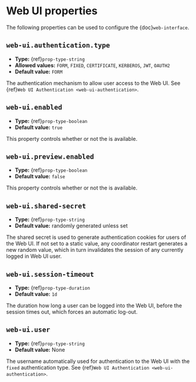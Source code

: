 # Web UI properties

The following properties can be used to configure the {doc}`web-interface`.

## `web-ui.authentication.type`

- **Type:** {ref}`prop-type-string`
- **Allowed values:** `FORM`, `FIXED`, `CERTIFICATE`, `KERBEROS`, `JWT`, `OAUTH2`
- **Default value:** `FORM`

The authentication mechanism to allow user access to the Web UI. See
{ref}`Web UI Authentication <web-ui-authentication>`.

## `web-ui.enabled`

- **Type:** {ref}`prop-type-boolean`
- **Default value:** `true`

This property controls whether or not the [](/admin/web-interface) is available.

## `web-ui.preview.enabled`

- **Type:** {ref}`prop-type-boolean`
- **Default value:** `false`

This property controls whether or not the [](/admin/preview-web-interface) is available.

## `web-ui.shared-secret`

- **Type:** {ref}`prop-type-string`
- **Default value:** randomly generated unless set

The shared secret is used to generate authentication cookies for users of
the Web UI. If not set to a static value, any coordinator restart generates
a new random value, which in turn invalidates the session of any currently
logged in Web UI user.

## `web-ui.session-timeout`

- **Type:** {ref}`prop-type-duration`
- **Default value:** `1d`

The duration how long a user can be logged into the Web UI, before the
session times out, which forces an automatic log-out.

## `web-ui.user`

- **Type:** {ref}`prop-type-string`
- **Default value:** None

The username automatically used for authentication to the Web UI with the `fixed`
authentication type. See {ref}`Web UI Authentication <web-ui-authentication>`.
